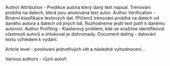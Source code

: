 Author Attribution - Predikce autora který daný text napsal. Trénování probíhá na datech, která jsou anotována text autor.
Author Verification - Binární klasifikace textových dat. Přičemž trénování probíhá na datech od daného autora a datech od jiných lidí. Rozhodneme jestli text patří k danému autorovi.
Author Profiling - Klasterový problém, kde se snažíme identifikovat vlastnosti autorů a shlukovat je dohromady.
Document dating - datování textu vzhledem k vydání.



Article level - poolování jednotlivých vět a následné vyhodnocení...

Various authors - různí autoři